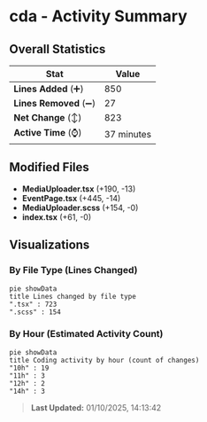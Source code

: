 # cda - Activity Summary 

## Overall Statistics

| Stat                   | Value                                                             |
| ---------------------- | ----------------------------------------------------------------- |
| **Lines Added** (➕)   | 850                                          |
| **Lines Removed** (➖) | 27                                        |
| **Net Change** (↕)    | 823                |
| **Active Time** (⌚)   | 37 minutes |


## Modified Files
- **MediaUploader.tsx** (+190, -13)
- **EventPage.tsx** (+445, -14)
- **MediaUploader.scss** (+154, -0)
- **index.tsx** (+61, -0)

## Visualizations

### By File Type (Lines Changed)

```mermaid
pie showData
title Lines changed by file type
".tsx" : 723
".scss" : 154
```

### By Hour (Estimated Activity Count)

```mermaid
pie showData
title Coding activity by hour (count of changes)
"10h" : 19
"11h" : 3
"12h" : 2
"14h" : 3
```


> **Last Updated:** 01/10/2025, 14:13:42